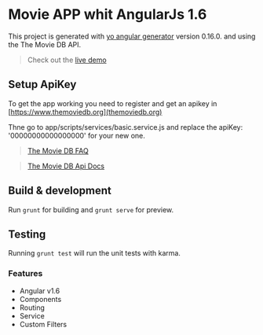 # Movie APP whit AngularJs 1.6

This project is generated with [yo angular generator](https://github.com/yeoman/generator-angular)
version 0.16.0. and using the The Movie DB API.

> Check out the [live demo](http://diggo.cc/movieapp)


## Setup ApiKey

To get the app working you need to register and get an apikey in [https://www.themoviedb.org](themoviedb.org)

Thne go to app/scripts/services/basic.service.js and replace the apiKey: '00000000000000000' for your new one.

> [The Movie DB FAQ](https://www.themoviedb.org/faq/api)

> [The Movie DB Api Docs](https://developers.themoviedb.org/3/getting-started)


## Build & development

Run `grunt` for building and `grunt serve` for preview.

## Testing

Running `grunt test` will run the unit tests with karma.

### Features

* Angular v1.6
* Components
* Routing
* Service
* Custom Filters

